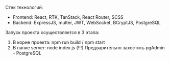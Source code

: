 Стек технологий:
- Frontend: React, RTK, TanStack, React Router, SCSS
- Backend: ExpressJS, multer, JWT, WebSocket, BCryptJS, PostgreSQL

Запуск проекта осуществляется в 3 этапа:
1. В корне проекта: npm run build / npm start
2. В папке server: node index.js
(!!!) Предварительно захостить pgAdmin - PostgreSQL
